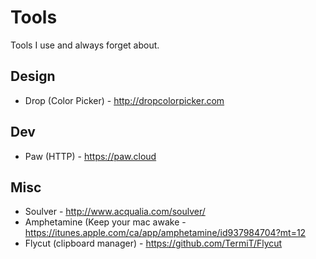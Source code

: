 # Tools
Tools I use and always forget about.

## Design 

* Drop (Color Picker) - http://dropcolorpicker.com

## Dev 

* Paw (HTTP) - https://paw.cloud

## Misc

* Soulver - http://www.acqualia.com/soulver/
* Amphetamine (Keep your mac awake - https://itunes.apple.com/ca/app/amphetamine/id937984704?mt=12
* Flycut (clipboard manager) - https://github.com/TermiT/Flycut
